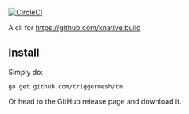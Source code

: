 [![CircleCI](https://circleci.com/gh/triggermesh/tm/tree/master.svg?style=shield)](https://circleci.com/gh/triggermesh/tm/tree/master)

A cli for https://github.com/knative.build

## Install

Simply do:

```
go get github.com/triggermesh/tm
```

Or head to the GitHub release page and download it.
